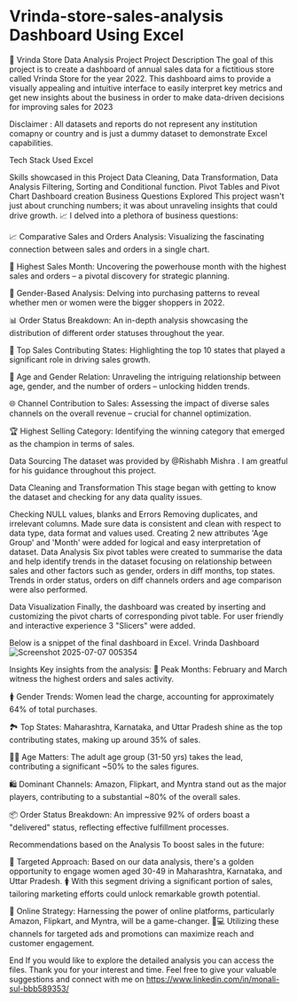 # Vrinda-store-sales-analysis Dashboard Using Excel
🏪 Vrinda Store Data Analysis Project
Project Description
The goal of this project is to create a dashboard of annual sales data for a fictitious store called Vrinda Store for the year 2022. This dashboard aims to provide a visually appealing and intuitive interface to easily interpret key metrics and get new insights about the business in order to make data-driven decisions for improving sales for 2023

Disclaimer : All datasets and reports do not represent any institution comapny or country and is just a dummy dataset to demonstrate Excel capabilities.

Tech Stack Used
Excel

Skills showcased in this Project
Data Cleaning, Data Transformation, Data Analysis
Filtering, Sorting and Conditional function.
Pivot Tables and Pivot Chart
Dashboard creation
Business Questions Explored
This project wasn't just about crunching numbers; it was about unraveling insights that could drive growth. 📈 I delved into a plethora of business questions:

📈 Comparative Sales and Orders Analysis: Visualizing the fascinating connection between sales and orders in a single chart.

📆 Highest Sales Month: Uncovering the powerhouse month with the highest sales and orders – a pivotal discovery for strategic planning.

🚻 Gender-Based Analysis: Delving into purchasing patterns to reveal whether men or women were the bigger shoppers in 2022.

📊 Order Status Breakdown: An in-depth analysis showcasing the distribution of different order statuses throughout the year.

🏢 Top Sales Contributing States: Highlighting the top 10 states that played a significant role in driving sales growth.

👥 Age and Gender Relation: Unraveling the intriguing relationship between age, gender, and the number of orders – unlocking hidden trends.

🌐 Channel Contribution to Sales: Assessing the impact of diverse sales channels on the overall revenue – crucial for channel optimization.

🏆 Highest Selling Category: Identifying the winning category that emerged as the champion in terms of sales.

Data Sourcing
The dataset was provided by @Rishabh Mishra . I am greatful for his guidance throughout this project.

Data Cleaning and Transformation
This stage began with getting to know the dataset and checking for any data quality issues.

Checking NULL values, blanks and Errors
Removing duplicates, and irrelevant columns.
Made sure data is consistent and clean with respect to data type, data format and values used.
Creating 2 new attributes 'Age Group' and 'Month' were added for logical and easy interpretation of dataset.
Data Analysis
Six pivot tables were created to summarise the data and help identify trends in the dataset focusing on relationship between sales and other factors such as gender, orders in diff months, top states. Trends in order status, orders on diff channels orders and age comparison were also performed.

Data Visualization
Finally, the dashboard was created by inserting and customizing the pivot charts of corresponding pivot table. For user friendly and interactive experience 3 "Slicers" were added.

Below is a snippet of the final dashboard in Excel. Vrinda Dashboard
![Screenshot 2025-07-07 005354](https://github.com/user-attachments/assets/f81cfeda-c521-4ce6-b08b-64c152ee3f03)



Insights
Key insights from the analysis: 📅 Peak Months: February and March witness the highest orders and sales activity.

🚺 Gender Trends: Women lead the charge, accounting for approximately 64% of total purchases.

🏞️ Top States: Maharashtra, Karnataka, and Uttar Pradesh shine as the top contributing states, making up around 35% of sales.

👩💼 Age Matters: The adult age group (31-50 yrs) takes the lead, contributing a significant ~50% to the sales figures.

🛍️ Dominant Channels: Amazon, Flipkart, and Myntra stand out as the major players, contributing to a substantial ~80% of the overall sales.

📦 Order Status Breakdown: An impressive 92% of orders boast a "delivered" status, reflecting effective fulfillment processes.

Recommendations based on the Analysis
To boost sales in the future:

🎯 Targeted Approach: Based on our data analysis, there's a golden opportunity to engage women aged 30-49 in Maharashtra, Karnataka, and Uttar Pradesh. 🚺 With this segment driving a significant portion of sales, tailoring marketing efforts could unlock remarkable growth potential.

📱 Online Strategy: Harnessing the power of online platforms, particularly Amazon, Flipkart, and Myntra, will be a game-changer. 🛒💻 Utilizing these channels for targeted ads and promotions can maximize reach and customer engagement.

End
If you would like to explore the detailed analysis you can access the files. Thank you for your interest and time. Feel free to give your valuable suggestions and connect with me on https://www.linkedin.com/in/monali-sul-bbb589353/
